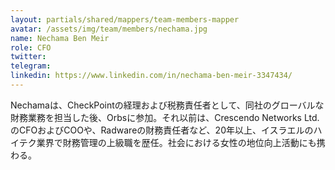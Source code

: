 ```yaml
---
layout: partials/shared/mappers/team-members-mapper
avatar: /assets/img/team/members/nechama.jpg
name: Nechama Ben Meir
role: CFO
twitter:
telegram:
linkedin: https://www.linkedin.com/in/nechama-ben-meir-3347434/
---
```


Nechamaは、CheckPointの経理および税務責任者として、同社のグローバルな財務業務を担当した後、Orbsに参加。それ以前は、Crescendo Networks Ltd.のCFOおよびCOOや、Radwareの財務責任者など、20年以上、イスラエルのハイテク業界で財務管理の上級職を歴任。社会における女性の地位向上活動にも携わる。